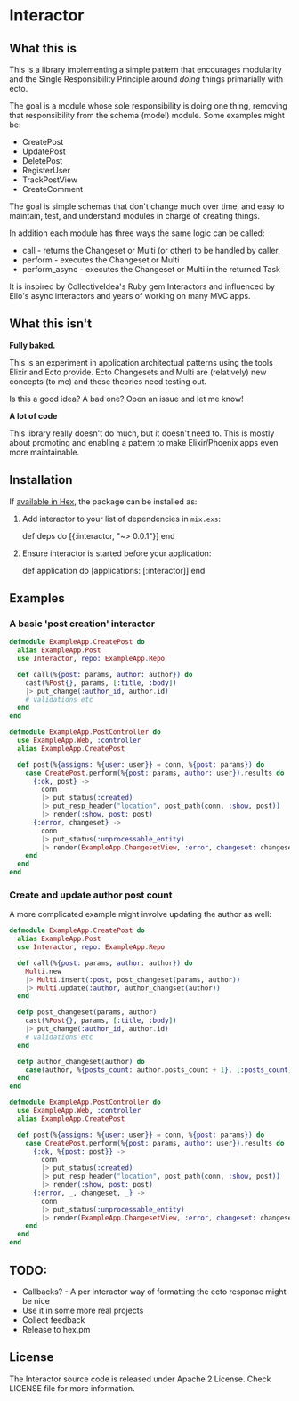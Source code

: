# Interactor


## What this is

This is a library implementing a simple pattern that encourages modularity and
the Single Responsibility Principle around _doing_ things primarially with ecto.

The goal is a module whose sole responsibility is doing one thing, removing that
responsibility from the schema (model) module. Some examples might be:

* CreatePost
* UpdatePost
* DeletePost
* RegisterUser
* TrackPostView
* CreateComment

The goal is simple schemas that don't change much over time, and easy to
maintain, test, and understand modules in charge of creating things.

In addition each module has three ways the same logic can be called:

* call - returns the Changeset or Multi (or other) to be handled by caller.
* perform - executes the Changeset or Multi
* perform_async - executes the Changeset or Multi in the returned Task

It is inspired by CollectiveIdea's Ruby gem Interactors and influenced by
Ello's async interactors and years of working on many MVC apps.

## What this isn't

**Fully baked.**

This is an experiment in application architectual patterns using the tools
Elixir and Ecto provide. Ecto Changesets and Multi are (relatively) new
concepts (to me) and these theories need testing out.

Is this a good idea? A bad one? Open an issue and let me know!

**A lot of code**

This library really doesn't do much, but it doesn't need to. This is mostly
about promoting and enabling a pattern to make Elixir/Phoenix apps even more
maintainable.

## Installation

If [available in Hex](https://hex.pm/docs/publish), the package can be installed as:

  1. Add interactor to your list of dependencies in `mix.exs`:

        def deps do
          [{:interactor, "~> 0.0.1"}]
        end

  2. Ensure interactor is started before your application:

        def application do
          [applications: [:interactor]]
        end

## Examples

### A basic 'post creation' interactor

```elixir
defmodule ExampleApp.CreatePost do
  alias ExampleApp.Post
  use Interactor, repo: ExampleApp.Repo

  def call(%{post: params, author: author}) do
    cast(%Post{}, params, [:title, :body])
    |> put_change(:author_id, author.id)
    # validations etc
  end
end

defmodule ExampleApp.PostController do
  use ExampleApp.Web, :controller
  alias ExampleApp.CreatePost

  def post(%{assigns: %{user: user}} = conn, %{post: params}) do
    case CreatePost.perform(%{post: params, author: user}).results do
      {:ok, post} ->
        conn
        |> put_status(:created)
        |> put_resp_header("location", post_path(conn, :show, post))
        |> render(:show, post: post)
      {:error, changeset} ->
        conn
        |> put_status(:unprocessable_entity)
        |> render(ExampleApp.ChangesetView, :error, changeset: changeset)
    end
  end
end
```

### Create and update author post count

A more complicated example might involve updating the author as well:

```elixir
defmodule ExampleApp.CreatePost do
  alias ExampleApp.Post
  use Interactor, repo: ExampleApp.Repo

  def call(%{post: params, author: author}) do
    Multi.new
    |> Multi.insert(:post, post_changeset(params, author))
    |> Multi.update(:author, author_changset(author))
  end

  defp post_changeset(params, author)
    cast(%Post{}, params, [:title, :body])
    |> put_change(:author_id, author.id)
    # validations etc
  end

  defp author_changeset(author) do
    case(author, %{posts_count: author.posts_count + 1}, [:posts_count])
  end
end

defmodule ExampleApp.PostController do
  use ExampleApp.Web, :controller
  alias ExampleApp.CreatePost

  def post(%{assigns: %{user: user}} = conn, %{post: params}) do
    case CreatePost.perform(%{post: params, author: user}).results do
      {:ok, %{post: post}} ->
        conn
        |> put_status(:created)
        |> put_resp_header("location", post_path(conn, :show, post))
        |> render(:show, post: post)
      {:error, _, changeset, _} ->
        conn
        |> put_status(:unprocessable_entity)
        |> render(ExampleApp.ChangesetView, :error, changeset: changeset)
    end
  end
end
```


## TODO:

* Callbacks? - A per interactor way of formatting the ecto response might be nice
* Use it in some more real projects
* Collect feedback
* Release to hex.pm

## License

The Interactor source code is released under Apache 2 License. Check LICENSE
file for more information.
